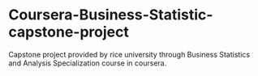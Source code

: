 # Coursera-Business-Statistic-capstone-project
Capstone project provided by rice university through Business Statistics and Analysis Specialization course in coursera.
